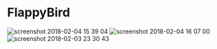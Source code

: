# FlappyBird


![screenshot 2018-02-04 15 39 04](https://user-images.githubusercontent.com/6691373/35778978-45a7852e-09c6-11e8-8f3d-6549b43bb19c.png)
![screenshot 2018-02-04 16 07 00](https://user-images.githubusercontent.com/6691373/35778979-45cf1e0e-09c6-11e8-9f6a-575732641426.png)
![screenshot 2018-02-03 23 30 43](https://user-images.githubusercontent.com/6691373/35778980-45f6faf0-09c6-11e8-8022-c5be3ae99907.png)
